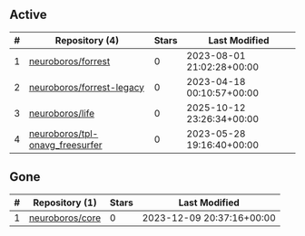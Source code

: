 ## Active
| # | Repository (4) | Stars | Last Modified |
| --- | --- | --- | --- |
| 1 | [neuroboros/forrest](https://gin.g-node.org/neuroboros/forrest) | 0 | 2023-08-01 21:02:28+00:00 |
| 2 | [neuroboros/forrest-legacy](https://gin.g-node.org/neuroboros/forrest-legacy) | 0 | 2023-04-18 00:10:57+00:00 |
| 3 | [neuroboros/life](https://gin.g-node.org/neuroboros/life) | 0 | 2025-10-12 23:26:34+00:00 |
| 4 | [neuroboros/tpl-onavg_freesurfer](https://gin.g-node.org/neuroboros/tpl-onavg_freesurfer) | 0 | 2023-05-28 19:16:40+00:00 |

## Gone
| # | Repository (1) | Stars | Last Modified |
| --- | --- | --- | --- |
| 1 | [neuroboros/core](https://gin.g-node.org/neuroboros/core) | 0 | 2023-12-09 20:37:16+00:00 |
